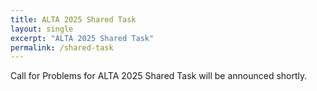```yaml
---
title: ALTA 2025 Shared Task
layout: single
excerpt: "ALTA 2025 Shared Task"
permalink: /shared-task
---
```


Call for Problems for ALTA 2025 Shared Task will be announced shortly.
